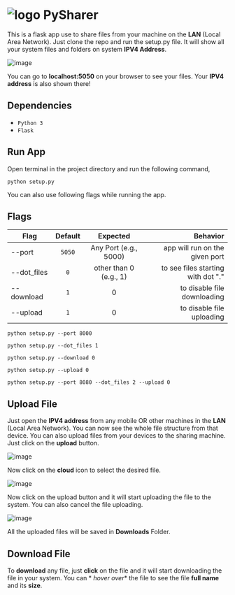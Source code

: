 # ![logo](https://github.com/Mr-Bilal-Ashraf/PySharer/blob/master/static/img/short_logo.png) PySharer

This is a flask app use to share files from your machine on the **LAN** (Local Area Network). Just clone the repo and
run the setup.py file. It will show all your system files and folders on system **IPV4 Address**.

![image](https://github.com/Mr-Bilal-Ashraf/PySharer/assets/92203535/fe57a018-1341-49e8-bd1c-5090211c0be7)

You can go to **localhost:5050** on your browser to see your files. Your **IPV4 address** is also shown there!

## Dependencies

* `Python 3`
* `Flask`

## Run App

Open terminal in the project directory and run the following command,

`python setup.py`

You can also use following flags while running the app.

## Flags

| Flag        | Default |        Expected        |                           Behavior |
|-------------|:-------:|:----------------------:|-----------------------------------:|
| --port      | `5050`  | Any Port (e.g., 5000)  |     app will run on the given port |
| --dot_files |   `0`   | other than 0 (e.g., 1) | to see files starting with dot "." |
| --download  |   `1`   |           0            |        to disable file downloading |
| --upload    |   `1`   |           0            |          to disable file uploading |

`python setup.py --port 8000`

`python setup.py --dot_files 1`

`python setup.py --download 0`

`python setup.py --upload 0`

`python setup.py --port 8080 --dot_files 2 --upload 0`

## Upload File

Just open the **IPV4 address** from any mobile OR other machines in the **LAN** (Local Area Network). You can now see
the whole file structure from that device. You can also upload files from your devices to the sharing machine. Just
click on the **upload** button.

![image](https://github.com/Mr-Bilal-Ashraf/PySharer/assets/92203535/b1265629-315d-4b4f-9337-e651becad48f)

Now click on the **cloud** icon to select the desired file.

![image](https://github.com/Mr-Bilal-Ashraf/PySharer/assets/92203535/112c1fc6-4b89-4d24-aeb4-61ddef07c19a)

Now click on the upload button and it will start uploading the file to the system. You can also cancel the file
uploading.

![image](https://github.com/Mr-Bilal-Ashraf/PySharer/assets/92203535/4a66d2ad-424a-4b4b-8c7b-2e3def005808)

All the uploaded files will be saved in **Downloads** Folder.

## Download File

To **download** any file, just **click** on the file and it will start downloading the file in your system. You can *
*hover over** the file to see the file **full name** and its **size**.


